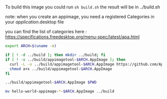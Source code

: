 #
To build this image you could run ``sh build.sh``
the result will be in ../build.sh

note: when you create an appimage, you need a registered Categories in your _application_.desktop file

you can find the list of categories here : <https://specifications.freedesktop.org/menu-spec/latest/apa.html>


```sh 
export ARCH=$(uname -m)

if [ ! -d ../build ]; then mkdir ../build; fi
if [ ! -x ../build/appimagetool-$ARCH.AppImage ]; then
  curl -L -o ../build/appimagetool-$ARCH.AppImage https://github.com/AppImage/AppImageKit/releases/download/continuous/appimagetool-$ARCH.AppImage
  chmod a+x ../build/appimagetool-$ARCH.AppImage 
fi

../build/appimagetool-$ARCH.AppImage $PWD

mv hello-world-appimage-*-$ARCH.AppImage ../build
```
